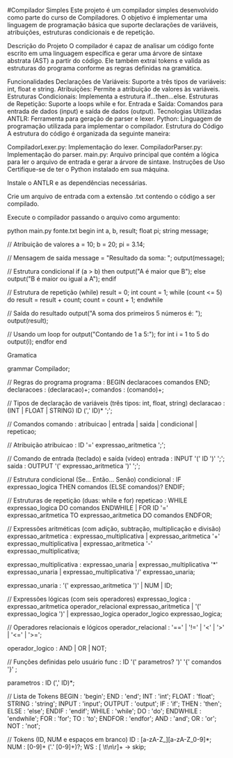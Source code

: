#Compilador Simples
Este projeto é um compilador simples desenvolvido como parte do curso de Compiladores. O objetivo é implementar uma linguagem de programação básica que suporte declarações de variáveis, atribuições, estruturas condicionais e de repetição.

Descrição do Projeto
O compilador é capaz de analisar um código fonte escrito em uma linguagem específica e gerar uma árvore de sintaxe abstrata (AST) a partir do código. Ele também extrai tokens e valida as estruturas do programa conforme as regras definidas na gramática.

Funcionalidades
Declarações de Variáveis: Suporte a três tipos de variáveis: int, float e string.
Atribuições: Permite a atribuição de valores às variáveis.
Estruturas Condicionais: Implementa a estrutura if...then...else.
Estruturas de Repetição: Suporte a loops while e for.
Entrada e Saída: Comandos para entrada de dados (input) e saída de dados (output).
Tecnologias Utilizadas
ANTLR: Ferramenta para geração de parser e lexer.
Python: Linguagem de programação utilizada para implementar o compilador.
Estrutura do Código
A estrutura do código é organizada da seguinte maneira:

CompiladorLexer.py: Implementação do lexer.
CompiladorParser.py: Implementação do parser.
main.py: Arquivo principal que contém a lógica para ler o arquivo de entrada e gerar a árvore de sintaxe.
Instruções de Uso
Certifique-se de ter o Python instalado em sua máquina.

Instale o ANTLR e as dependências necessárias.

Crie um arquivo de entrada com a extensão .txt contendo o código a ser compilado.

Execute o compilador passando o arquivo como argumento:

python main.py fonte.txt
begin int a, b, result; float pi; string message;

// Atribuição de valores
a = 10;
b = 20;
pi = 3.14;

// Mensagem de saída
message = "Resultado da soma: ";
output(message);

// Estrutura condicional
if (a > b) then
    output("A é maior que B");
else
    output("B é maior ou igual a A");
endif

// Estrutura de repetição (while)
result = 0;
int count = 1;
while (count <= 5) do
    result = result + count;
    count = count + 1;
endwhile

// Saída do resultado
output("A soma dos primeiros 5 números é: ");
output(result);

// Usando um loop for
output("Contando de 1 a 5:");
for int i = 1 to 5 do
    output(i);
endfor
end

Gramatica

grammar Compilador;

// Regras do programa programa : BEGIN declaracoes comandos END; declaracoes : (declaracao)+; comandos : (comando)+;

// Tipos de declaração de variáveis (três tipos: int, float, string) declaracao : (INT | FLOAT | STRING) ID (',' ID)* ';';

// Comandos comando : atribuicao | entrada | saida | condicional | repeticao;

// Atribuição atribuicao : ID '=' expressao_aritmetica ';';

// Comando de entrada (teclado) e saída (vídeo) entrada : INPUT '(' ID ')' ';'; saida : OUTPUT '(' expressao_aritmetica ')' ';';

// Estrutura condicional (Se... Então... Senão) condicional : IF expressao_logica THEN comandos (ELSE comandos)? ENDIF;

// Estruturas de repetição (duas: while e for) repeticao : WHILE expressao_logica DO comandos ENDWHILE | FOR ID '=' expressao_aritmetica TO expressao_aritmetica DO comandos ENDFOR;

// Expressões aritméticas (com adição, subtração, multiplicação e divisão) expressao_aritmetica : expressao_multiplicativa | expressao_aritmetica '+' expressao_multiplicativa | expressao_aritmetica '-' expressao_multiplicativa;

expressao_multiplicativa : expressao_unaria | expressao_multiplicativa '*' expressao_unaria | expressao_multiplicativa '/' expressao_unaria;

expressao_unaria : '(' expressao_aritmetica ')' | NUM | ID;

// Expressões lógicas (com seis operadores) expressao_logica : expressao_aritmetica operador_relacional expressao_aritmetica | '(' expressao_logica ')' | expressao_logica operador_logico expressao_logica;

// Operadores relacionais e lógicos operador_relacional : '==' | '!=' | '<' | '>' | '<=' | '>=';

operador_logico : AND | OR | NOT;

// Funções definidas pelo usuário func : ID '(' parametros? ')' '{' comandos '}' ;

parametros : ID (',' ID)*;

// Lista de Tokens BEGIN : 'begin'; END : 'end'; INT : 'int'; FLOAT : 'float'; STRING : 'string'; INPUT : 'input'; OUTPUT : 'output'; IF : 'if'; THEN : 'then'; ELSE : 'else'; ENDIF : 'endif'; WHILE : 'while'; DO : 'do'; ENDWHILE : 'endwhile'; FOR : 'for'; TO : 'to'; ENDFOR : 'endfor'; AND : 'and'; OR : 'or'; NOT : 'not';

// Tokens (ID, NUM e espaços em branco) ID : [a-zA-Z_][a-zA-Z_0-9]*; NUM : [0-9]+ ('.' [0-9]+)?; WS : [ \t\n\r]+ -> skip;

